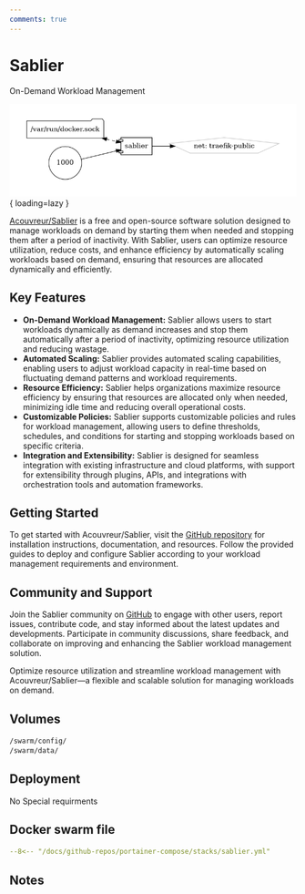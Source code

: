 ```yaml
---
comments: true
---
```


# Sablier

On-Demand Workload Management

![sablier diagram](../assets/diagrams/sablier.png){ loading=lazy }

[Acouvreur/Sablier](https://github.com/acouvreur/sablier) is a free and open-source software solution designed to manage workloads on demand by starting them when needed and stopping them after a period of inactivity. With Sablier, users can optimize resource utilization, reduce costs, and enhance efficiency by automatically scaling workloads based on demand, ensuring that resources are allocated dynamically and efficiently.

## Key Features

- **On-Demand Workload Management:** Sablier allows users to start workloads dynamically as demand increases and stop them automatically after a period of inactivity, optimizing resource utilization and reducing wastage.
- **Automated Scaling:** Sablier provides automated scaling capabilities, enabling users to adjust workload capacity in real-time based on fluctuating demand patterns and workload requirements.
- **Resource Efficiency:** Sablier helps organizations maximize resource efficiency by ensuring that resources are allocated only when needed, minimizing idle time and reducing overall operational costs.
- **Customizable Policies:** Sablier supports customizable policies and rules for workload management, allowing users to define thresholds, schedules, and conditions for starting and stopping workloads based on specific criteria.
- **Integration and Extensibility:** Sablier is designed for seamless integration with existing infrastructure and cloud platforms, with support for extensibility through plugins, APIs, and integrations with orchestration tools and automation frameworks.

## Getting Started

To get started with Acouvreur/Sablier, visit the [GitHub repository](https://github.com/acouvreur/sablier) for installation instructions, documentation, and resources. Follow the provided guides to deploy and configure Sablier according to your workload management requirements and environment.

## Community and Support

Join the Sablier community on [GitHub](https://github.com/acouvreur/sablier) to engage with other users, report issues, contribute code, and stay informed about the latest updates and developments. Participate in community discussions, share feedback, and collaborate on improving and enhancing the Sablier workload management solution.

Optimize resource utilization and streamline workload management with Acouvreur/Sablier—a flexible and scalable solution for managing workloads on demand.


## Volumes

```bash
/swarm/config/
/swarm/data/
```

## Deployment
No Special requirments

## Docker swarm file
``` yaml linenums="1" 
--8<-- "/docs/github-repos/portainer-compose/stacks/sablier.yml"
```

## Notes

